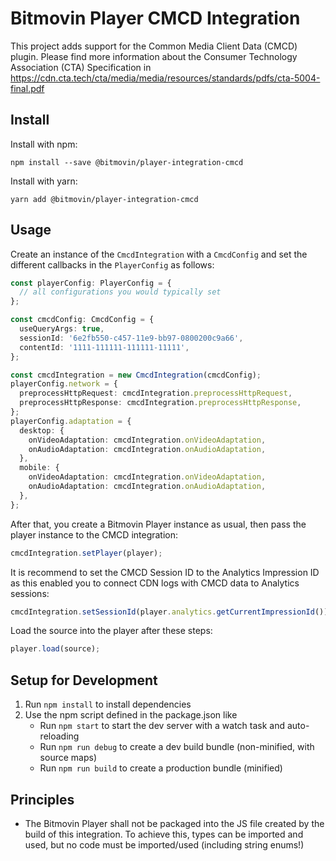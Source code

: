 # Bitmovin Player CMCD Integration

This project adds support for the Common Media Client Data (CMCD) plugin. Please find more information about the Consumer Technology Association (CTA) Specification in https://cdn.cta.tech/cta/media/media/resources/standards/pdfs/cta-5004-final.pdf

## Install
Install with npm:
```
npm install --save @bitmovin/player-integration-cmcd
```
Install with yarn:
```
yarn add @bitmovin/player-integration-cmcd
```

## Usage

Create an instance of the `CmcdIntegration` with a `CmcdConfig` and set the different callbacks in the `PlayerConfig` as follows:

```ts
const playerConfig: PlayerConfig = {
  // all configurations you would typically set
};

const cmcdConfig: CmcdConfig = {
  useQueryArgs: true,
  sessionId: '6e2fb550-c457-11e9-bb97-0800200c9a66',
  contentId: '1111-111111-111111-11111',
};

const cmcdIntegration = new CmcdIntegration(cmcdConfig);
playerConfig.network = {
  preprocessHttpRequest: cmcdIntegration.preprocessHttpRequest,
  preprocessHttpResponse: cmcdIntegration.preprocessHttpResponse,
};
playerConfig.adaptation = {
  desktop: {
    onVideoAdaptation: cmcdIntegration.onVideoAdaptation,
    onAudioAdaptation: cmcdIntegration.onAudioAdaptation,
  },
  mobile: {
    onVideoAdaptation: cmcdIntegration.onVideoAdaptation,
    onAudioAdaptation: cmcdIntegration.onAudioAdaptation,
  },
};
```
After that, you create a Bitmovin Player instance as usual, then pass the player instance to the CMCD integration:
```js
cmcdIntegration.setPlayer(player);
```

It is recommend to set the CMCD Session ID to the Analytics Impression ID as this enabled you to connect CDN logs with CMCD data to Analytics sessions:
```js
cmcdIntegration.setSessionId(player.analytics.getCurrentImpressionId());
```

Load the source into the player after these steps:
```js
player.load(source);
```

## Setup for Development
1. Run `npm install` to install dependencies
2. Use the npm script defined in the package.json like
   - Run `npm start` to start the dev server with a watch task and auto-reloading 
   - Run `npm run debug` to create a dev build bundle (non-minified, with source maps)
   - Run `npm run build` to create a production bundle (minified)

## Principles
- The Bitmovin Player shall not be packaged into the JS file created by the build of this integration. To achieve this, types can be imported and used, but no code must be imported/used (including string enums!)
